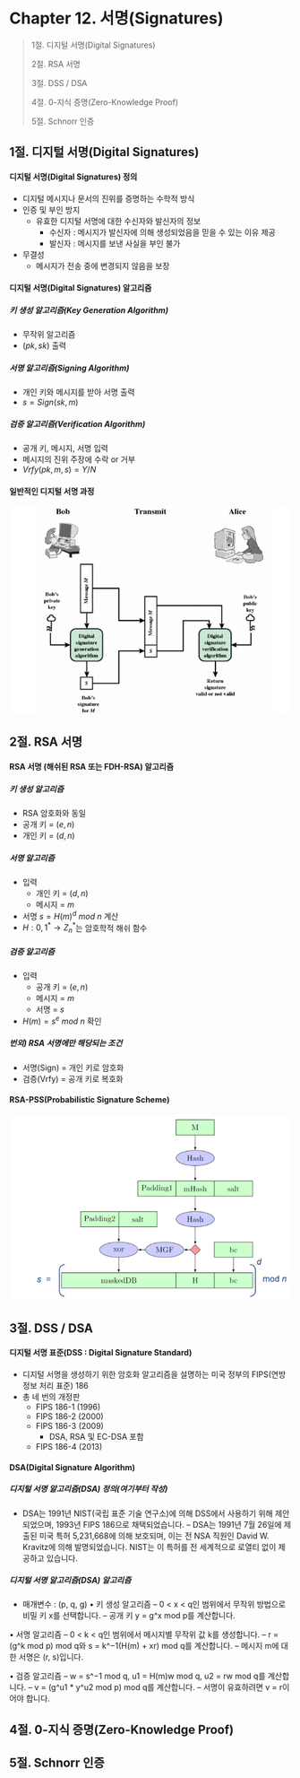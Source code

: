 # Chapter 12. 서명(Signatures)

> 1절. 디지털 서명(Digital Signatures)
>
> 2절. RSA 서명
>
> 3절. DSS / DSA
>
> 4절. 0-지식 증명(Zero-Knowledge Proof)
>
> 5절. Schnorr 인증

## 1절. 디지털 서명(Digital Signatures)

#### 디지털 서명(Digital Signatures) 정의

- 디지털 메시지나 문서의 진위를 증명하는 수학적 방식
- 인증 및 부인 방지
  - 유효한 디지털 서명에 대한 수신자와 발신자의 정보
    - 수신자 : 메시지가 발신자에 의해 생성되었음을 믿을 수 있는 이유 제공
    - 발신자 : 메시지를 보낸 사실을 부인 불가
- 무결성
  - 메시지가 전송 중에 변경되지 않음을 보장

#### 디지털 서명(Digital Signatures) 알고리즘

##### 키 생성 알고리즘(Key Generation Algorithm)

- 무작위 알고리즘
- $(pk, sk)$ 출력

##### 서명 알고리즘(Signing Algorithm)

- 개인 키와 메시지를 받아 서명 출력
- $s = Sign(sk, m)$

##### 검증 알고리즘(Verification Algorithm)

- 공개 키, 메시지, 서명 입력
- 메시지의 진위 주장에 수락 or 거부
- $Vrfy(pk, m, s) = Y/N$

#### 일반적인 디지털 서명 과정

![DSP](https://github.com/BangYunseo/TIL/blob/main/Security/InformationSecurity/Image/ch12/DSP.PNG)

## 2절. RSA 서명

#### RSA 서명 (해쉬된 RSA 또는 FDH-RSA) 알고리즘

##### 키 생성 알고리즘

- RSA 암호화와 동일
- 공개 키 = $(e, n)$
- 개인 키 = $(d, n)$

##### 서명 알고리즘

- 입력
  - 개인 키 = $(d, n)$
  - 메시지 = $m$
- 서명 $s = H(m)^d$ $mod$ $n$ 계산
- $H : {0, 1}^* → Z_n^*$는 암호학적 해쉬 함수

##### 검증 알고리즘

- 입력
  - 공개 키 = $(e, n)$
  - 메시지 = $m$
  - 서명 = $s$
- $H(m) = s^e$ $mod$ $n$ 확인

##### 번외) RSA 서명에만 해당되는 조건

- 서명(Sign) = 개인 키로 암호화
- 검증(Vrfy) = 공개 키로 복호화

#### RSA-PSS(Probabilistic Signature Scheme)

![PSS](https://github.com/BangYunseo/TIL/blob/main/Security/InformationSecurity/Image/ch12/PSS.PNG)

## 3절. DSS / DSA

#### 디지털 서명 표준(DSS : Digital Signature Standard)

- 디지털 서명을 생성하기 위한 암호화 알고리즘을 설명하는 미국 정부의 FIPS(연방 정보 처리 표준) 186
- 총 네 번의 개정판
  - FIPS 186-1 (1996)
  - FIPS 186-2 (2000)
  - FIPS 186-3 (2009)
    - DSA, RSA 및 EC-DSA 포함
  - FIPS 186-4 (2013)

#### DSA(Digital Signature Algorithm)

##### 디지털 서명 알고리즘(DSA) 정의(여기부터 작성)

- DSA는 1991년 NIST(국립 표준 기술 연구소)에 의해 DSS에서 사용하기 위해 제안되었으며, 1993년 FIPS 186으로 채택되었습니다.
  – DSA는 1991년 7월 26일에 제출된 미국 특허 5,231,668에 의해 보호되며, 이는 전 NSA 직원인 David W. Kravitz에 의해 발명되었습니다. NIST는 이 특허를 전 세계적으로 로열티 없이 제공하고 있습니다.

##### 디지털 서명 알고리즘(DSA) 알고리즘

- 매개변수 : (p, q, g)
  • 키 생성 알고리즘
  – 0 < x < q인 범위에서 무작위 방법으로 비밀 키 x를 선택합니다.
  – 공개 키 y = g^x mod p를 계산합니다.

• 서명 알고리즘
– 0 < k < q인 범위에서 메시지별 무작위 값 k를 생성합니다.
– r = (g^k mod p) mod q와 s = k^−1(H(m) + xr) mod q를 계산합니다.
– 메시지 m에 대한 서명은 (r, s)입니다.

• 검증 알고리즘
– w = s^−1 mod q, u1 = H(m)w mod q, u2 = rw mod q를 계산합니다.
– v = (g^u1 \* y^u2 mod p) mod q를 계산합니다.
– 서명이 유효하려면 v = r이어야 합니다.

## 4절. 0-지식 증명(Zero-Knowledge Proof)

## 5절. Schnorr 인증
